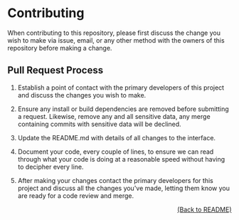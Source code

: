# Contributing

When contributing to this repository, please first discuss the change you wish to make via issue, email, or any other method with the owners of this repository before making a change.

## Pull Request Process

1. Establish a point of contact with the primary developers of this project and discuss the changes you wish to make.

2. Ensure any install or build dependencies are removed before submitting a request. Likewise, remove any and all sensitive data, any merge containing commits with sensitive data will be declined.

3. Update the README.md with details of all changes to the interface.

4. Document your code, every couple of lines, to ensure we can read through what your code is doing at a reasonable speed without having to decipher every line.

5. After making your changes contact the primary developers for this project and discuss all the changes you've made, letting them know you are ready for a code review and merge.

[<p align="right">(Back to README)</p>](https://github.com/Veteran-Capstone-Group/Veteran-Resource-WebApp#ABQ-Veterans)
